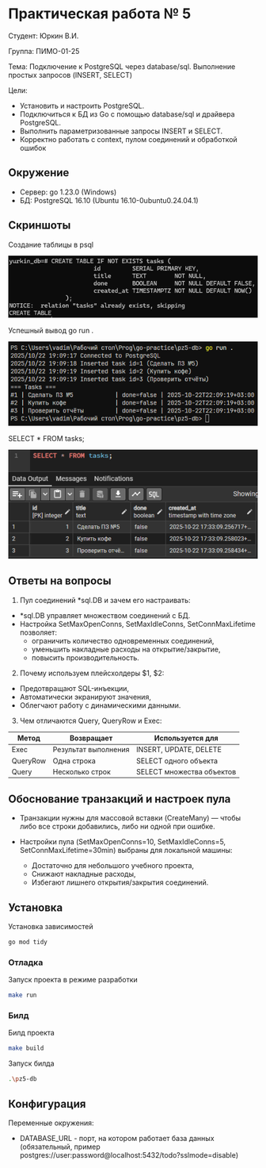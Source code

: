 # Практическая работа № 5
Студент: Юркин В.И.

Группа: ПИМО-01-25

Тема: Подключение к PostgreSQL через database/sql. Выполнение простых запросов (INSERT, SELECT)

Цели:
- Установить и настроить PostgreSQL.
- Подключиться к БД из Go с помощью database/sql и драйвера PostgreSQL.
- Выполнить параметризованные запросы INSERT и SELECT.
- Корректно работать с context, пулом соединений и обработкой ошибок

## Окружение
- Сервер: go 1.23.0 (Windows)
- БД: PostgreSQL 16.10 (Ubuntu 16.10-0ubuntu0.24.04.1)

## Скриншоты
Создание таблицы в psql

![alt text](docs/image.png)

Успешный вывод go run .

![alt text](docs/image-1.png)

SELECT * FROM tasks;

![alt text](docs/image-2.png)

## Ответы на вопросы

1. Пул соединений *sql.DB и зачем его настраивать:
- *sql.DB управляет множеством соединений с БД.
- Настройка SetMaxOpenConns, SetMaxIdleConns, SetConnMaxLifetime позволяет:
    - ограничить количество одновременных соединений,
    - уменьшить накладные расходы на открытие/закрытие,
    - повысить производительность.
2. Почему используем плейсхолдеры $1, $2:
- Предотвращают SQL-инъекции,
- Автоматически экранируют значения,
- Облегчают работу с динамическими данными.

3. Чем отличаются Query, QueryRow и Exec:

|Метод	|Возвращает	|Используется для|
|-------|-----------|----------------|
|Exec	|Результат выполнения|	INSERT, UPDATE, DELETE|
|QueryRow|	Одна строка	|SELECT одного объекта|
|Query|	Несколько строк|	SELECT множества объектов|

## Обоснование транзакций и настроек пула
- Транзакции нужны для массовой вставки (CreateMany) — чтобы либо все строки добавились, либо ни одной при ошибке.

- Настройки пула (SetMaxOpenConns=10, SetMaxIdleConns=5, SetConnMaxLifetime=30min) выбраны для локальной машины:
    - Достаточно для небольшого учебного проекта,
    - Снижают накладные расходы,
    - Избегают лишнего открытия/закрытия соединений.

## Установка
Установка зависимостей
```bash
go mod tidy
```

### Отладка
Запуск проекта в режиме разработки
```bash
make run
```

### Билд
Билд проекта
```bash
make build
```
Запуск билда
```bash
.\pz5-db
```

## Конфигурация
Переменные окружения:
- DATABASE_URL - порт, на котором работает база данных (обязательный, пример postgres://user:password@localhost:5432/todo?sslmode=disable)


